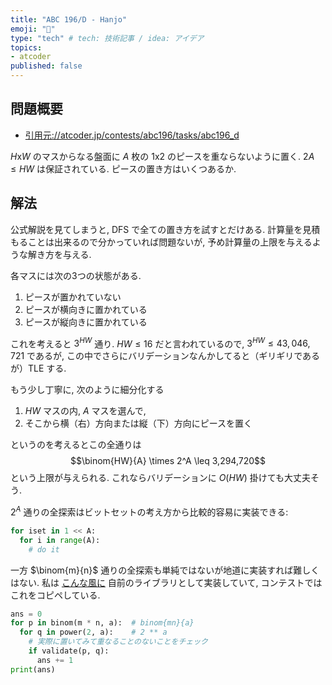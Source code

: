 ```yaml
---
title: "ABC 196/D - Hanjo"
emoji: "🙌"
type: "tech" # tech: 技術記事 / idea: アイデア
topics:
- atcoder
published: false
---
```


## 問題概要

- [引用元://atcoder.jp/contests/abc196/tasks/abc196_d](https://atcoder.jp/contests/abc196/tasks/abc196_d)

$H$x$W$ のマスからなる盤面に $A$ 枚の 1x2 のピースを重ならないように置く.  $2A \leq HW$ は保証されている.  ピースの置き方はいくつあるか.

## 解法

公式解説を見てしまうと, DFS で全ての置き方を試すとだけある.  計算量を見積もることは出来るので分かっていれば問題ないが, 予め計算量の上限を与えるような解き方を与える.

各マスには次の3つの状態がある.

1. ピースが置かれていない
1. ピースが横向きに置かれている
1. ピースが縦向きに置かれている

これを考えると $3^{HW}$ 通り.  $HW \leq 16$ だと言われているので, $3^{HW} \leq 43,046,721$ であるが, この中でさらにバリデーションなんかしてると（ギリギリであるが）TLE する.

もう少し丁寧に, 次のように細分化する

1. $HW$ マスの内, $A$ マスを選んで,
2. そこから横（右）方向または縦（下）方向にピースを置く

というのを考えるとこの全通りは
$$\binom{HW}{A} \times 2^A \leq 3,294,720$$
という上限が与えられる.  これならバリデーションに $O(HW)$ 掛けても大丈夫そう.

$2^A$ 通りの全探索はビットセットの考え方から比較的容易に実装できる:

```python
for iset in 1 << A:
  for i in range(A):
    # do it
```

一方 $\binom{m}{n}$ 通りの全探索も単純ではないが地道に実装すれば難しくはない.  私は [こんな風に](https://github.com/cympfh/procon-rs/blob/master/src/num/iter/combination.rs) 自前のライブラリとして実装していて, コンテストではこれをコピペしている.

```python
ans = 0
for p in binom(m * n, a):  # binom{mn}{a}
  for q in power(2, a):    # 2 ** a
    # 実際に置いてみて重なることのないことをチェック
    if validate(p, q):
      ans += 1
print(ans)
```
